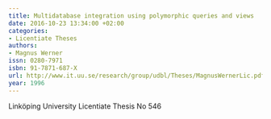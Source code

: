 ```yaml
---
title: Multidatabase integration using polymorphic queries and views
date: 2016-10-23 13:34:00 +02:00
categories:
- Licentiate Theses
authors:
- Magnus Werner
issn: 0280-7971
isbn: 91-7871-687-X
url: http://www.it.uu.se/research/group/udbl/Theses/MagnusWernerLic.pdf
year: 1996
---
```


Linköping University Licentiate Thesis No 546
